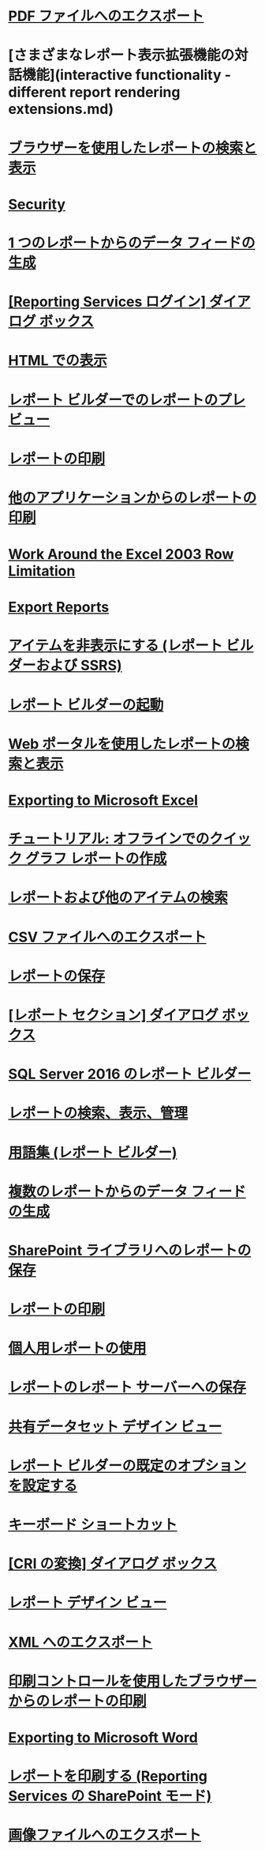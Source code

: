 # [PDF ファイルへのエクスポート](exporting-to-a-pdf-file-report-builder-and-ssrs.md)
# [さまざまなレポート表示拡張機能の対話機能](interactive functionality - different report rendering extensions.md)
# [ブラウザーを使用したレポートの検索と表示](finding-and-viewing-reports-with-a-browser-report-builder-and-ssrs.md)
# [Security](security-report-builder.md)
# [1 つのレポートからのデータ フィードの生成](generate-data-feeds-from-a-report-report-builder-and-ssrs.md)
# [[Reporting Services ログイン] ダイアログ ボックス](reporting-services-login-dialog-box-report-builder.md)
# [HTML での表示](rendering-to-html-report-builder-and-ssrs.md)
# [レポート ビルダーでのレポートのプレビュー](previewing-reports-in-report-builder.md)
# [レポートの印刷](print-a-report-report-builder-and-ssrs.md)
# [他のアプリケーションからのレポートの印刷](print-reports-from-other-applications-report-builder-and-ssrs.md)
# [Work Around the Excel 2003 Row Limitation](work-around-the-excel-2003-row-limitation.md)
# [Export Reports](export-reports-report-builder-and-ssrs.md)
# [アイテムを非表示にする (レポート ビルダーおよび SSRS)](hide-an-item-report-builder-and-ssrs.md)
# [レポート ビルダーの起動](start-report-builder.md)
# [Web ポータルを使用したレポートの検索と表示](finding-and-viewing-reports-in-the-web-portal-report-builder-and-ssrs.md)
# [Exporting to Microsoft Excel](exporting-to-microsoft-excel-report-builder-and-ssrs.md)
# [チュートリアル: オフラインでのクイック グラフ レポートの作成](tutorial-create-a-quick-chart-report-offline-report-builder.md)
# [レポートおよび他のアイテムの検索](searching-for-reports-and-other-items-report-builder-and-ssrs.md)
# [CSV ファイルへのエクスポート](exporting-to-a-csv-file-report-builder-and-ssrs.md)
# [レポートの保存](saving-reports-report-builder.md)
# [[レポート セクション] ダイアログ ボックス](report-sections-dialog-box-report-builder.md)
# [SQL Server 2016 のレポート ビルダー](report-builder-in-sql-server-2016.md)
# [レポートの検索、表示、管理](finding-viewing-and-managing-reports-report-builder-and-ssrs.md)
# [用語集 (レポート ビルダー)](glossary-report-builder.md)
# [複数のレポートからのデータ フィードの生成](generating-data-feeds-from-reports-report-builder-and-ssrs.md)
# [SharePoint ライブラリへのレポートの保存](save-a-report-to-a-sharepoint-library-report-builder.md)
# [レポートの印刷](print-reports-report-builder-and-ssrs.md)
# [個人用レポートの使用](using-my-reports-report-builder-and-ssrs.md)
# [レポートのレポート サーバーへの保存](save-reports-to-a-report-server-report-builder.md)
# [共有データセット デザイン ビュー](shared-dataset-design-view-report-builder.md)
# [レポート ビルダーの既定のオプションを設定する](set-default-options-for-report-builder.md)
# [キーボード ショートカット](keyboard-shortcuts-report-builder.md)
# [[CRI の変換] ダイアログ ボックス](convert-cri-dialog-box-report-builder.md)
# [レポート デザイン ビュー](report-design-view-report-builder.md)
# [XML へのエクスポート](exporting-to-xml-report-builder-and-ssrs.md)
# [印刷コントロールを使用したブラウザーからのレポートの印刷](print-reports-from-a-browser-with-the-print-control-report-builder-and-ssrs.md)
# [Exporting to Microsoft Word](exporting-to-microsoft-word-report-builder-and-ssrs.md)
# [レポートを印刷する (Reporting Services の SharePoint モード)](print-a-report-reporting-services-in-sharepoint-mode.md)
# [画像ファイルへのエクスポート](exporting-to-an-image-file-report-builder-and-ssrs.md)

